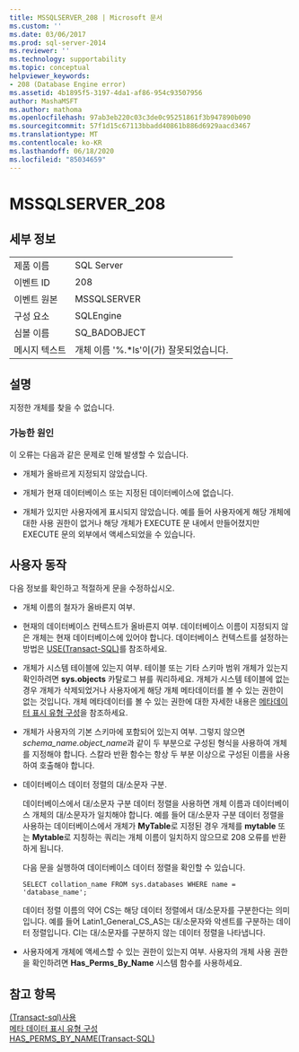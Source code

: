 ```yaml
---
title: MSSQLSERVER_208 | Microsoft 문서
ms.custom: ''
ms.date: 03/06/2017
ms.prod: sql-server-2014
ms.reviewer: ''
ms.technology: supportability
ms.topic: conceptual
helpviewer_keywords:
- 208 (Database Engine error)
ms.assetid: 4b1895f5-3197-4da1-af86-954c93507956
author: MashaMSFT
ms.author: mathoma
ms.openlocfilehash: 97ab3eb220c03c3de0c95251861f3b947890b090
ms.sourcegitcommit: 57f1d15c67113bbadd40861b886d6929aacd3467
ms.translationtype: MT
ms.contentlocale: ko-KR
ms.lasthandoff: 06/18/2020
ms.locfileid: "85034659"
---
```

# <a name="mssqlserver_208"></a>MSSQLSERVER_208
    
## <a name="details"></a>세부 정보  
  
|||  
|-|-|  
|제품 이름|SQL Server|  
|이벤트 ID|208|  
|이벤트 원본|MSSQLSERVER|  
|구성 요소|SQLEngine|  
|심볼 이름|SQ_BADOBJECT|  
|메시지 텍스트|개체 이름 '%.*ls'이(가) 잘못되었습니다.|  
  
## <a name="explanation"></a>설명  
 지정한 개체를 찾을 수 없습니다.  
  
### <a name="possible-causes"></a>가능한 원인  
 이 오류는 다음과 같은 문제로 인해 발생할 수 있습니다.  
  
-   개체가 올바르게 지정되지 않았습니다.  
  
-   개체가 현재 데이터베이스 또는 지정된 데이터베이스에 없습니다.  
  
-   개체가 있지만 사용자에게 표시되지 않았습니다. 예를 들어 사용자에게 해당 개체에 대한 사용 권한이 없거나 해당 개체가 EXECUTE 문 내에서 만들어졌지만 EXECUTE 문의 외부에서 액세스되었을 수 있습니다.  
  
## <a name="user-action"></a>사용자 동작  
 다음 정보를 확인하고 적절하게 문을 수정하십시오.  
  
-   개체 이름의 철자가 올바른지 여부.  
  
-   현재의 데이터베이스 컨텍스트가 올바른지 여부. 데이터베이스 이름이 지정되지 않은 개체는 현재 데이터베이스에 있어야 합니다. 데이터베이스 컨텍스트를 설정하는 방법은 [USE&#40;Transact-SQL&#41;](/sql/t-sql/language-elements/use-transact-sql)를 참조하세요.  
  
-   개체가 시스템 테이블에 있는지 여부. 테이블 또는 기타 스키마 범위 개체가 있는지 확인하려면 **sys.objects** 카탈로그 뷰를 쿼리하세요. 개체가 시스템 테이블에 없는 경우 개체가 삭제되었거나 사용자에게 해당 개체 메타데이터를 볼 수 있는 권한이 없는 것입니다. 개체 메타데이터를 볼 수 있는 권한에 대한 자세한 내용은 [메타데이터 표시 유형 구성](../security/metadata-visibility-configuration.md)을 참조하세요.  
  
-   개체가 사용자의 기본 스키마에 포함되어 있는지 여부. 그렇지 않으면 *schema_name.object_name*과 같이 두 부분으로 구성된 형식을 사용하여 개체를 지정해야 합니다. 스칼라 반환 함수는 항상 두 부분 이상으로 구성된 이름을 사용하여 호출해야 합니다.  
  
-   데이터베이스 데이터 정렬의 대/소문자 구분.  
  
     데이터베이스에서 대/소문자 구분 데이터 정렬을 사용하면 개체 이름과 데이터베이스 개체의 대/소문자가 일치해야 합니다. 예를 들어 대/소문자 구분 데이터 정렬을 사용하는 데이터베이스에서 개체가 **MyTable**로 지정된 경우 개체를 **mytable** 또는 **Mytable**로 지칭하는 쿼리는 개체 이름이 일치하지 않으므로 208 오류를 반환하게 됩니다.  
  
     다음 문을 실행하여 데이터베이스 데이터 정렬을 확인할 수 있습니다.  
  
    ```  
    SELECT collation_name FROM sys.databases WHERE name = 'database_name';  
    ```  
  
     데이터 정렬 이름의 약어 CS는 해당 데이터 정렬에서 대/소문자를 구분한다는 의미입니다. 예를 들어 Latin1_General_CS_AS는 대/소문자와 악센트를 구분하는 데이터 정렬입니다. CI는 대/소문자를 구분하지 않는 데이터 정렬을 나타냅니다.  
  
-   사용자에게 개체에 액세스할 수 있는 권한이 있는지 여부. 사용자의 개체 사용 권한을 확인하려면 **Has_Perms_By_Name** 시스템 함수를 사용하세요.  
  
## <a name="see-also"></a>참고 항목  
 [&#40;Transact-sql&#41;사용](/sql/t-sql/language-elements/use-transact-sql)   
 [메타 데이터 표시 유형 구성](../security/metadata-visibility-configuration.md)   
 [HAS_PERMS_BY_NAME&#40;Transact-SQL&#41;](/sql/t-sql/functions/has-perms-by-name-transact-sql)  
  
  
